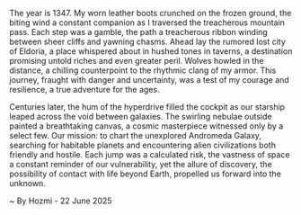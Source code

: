 
The year is 1347.  My worn leather boots crunched on the frozen ground, the biting wind a constant companion as I traversed the treacherous mountain pass.  Each step was a gamble, the path a treacherous ribbon winding between sheer cliffs and yawning chasms.  Ahead lay the rumored lost city of Eldoria, a place whispered about in hushed tones in taverns, a destination promising untold riches and even greater peril.  Wolves howled in the distance, a chilling counterpoint to the rhythmic clang of my armor.  This journey, fraught with danger and uncertainty, was a test of my courage and resilience, a true adventure for the ages.


Centuries later, the hum of the hyperdrive filled the cockpit as our starship leaped across the void between galaxies.  The swirling nebulae outside painted a breathtaking canvas, a cosmic masterpiece witnessed only by a select few.  Our mission: to chart the unexplored Andromeda Galaxy, searching for habitable planets and encountering alien civilizations both friendly and hostile.  Each jump was a calculated risk, the vastness of space a constant reminder of our vulnerability, yet the allure of discovery, the possibility of contact with life beyond Earth, propelled us forward into the unknown.

~ By Hozmi - 22 June 2025
